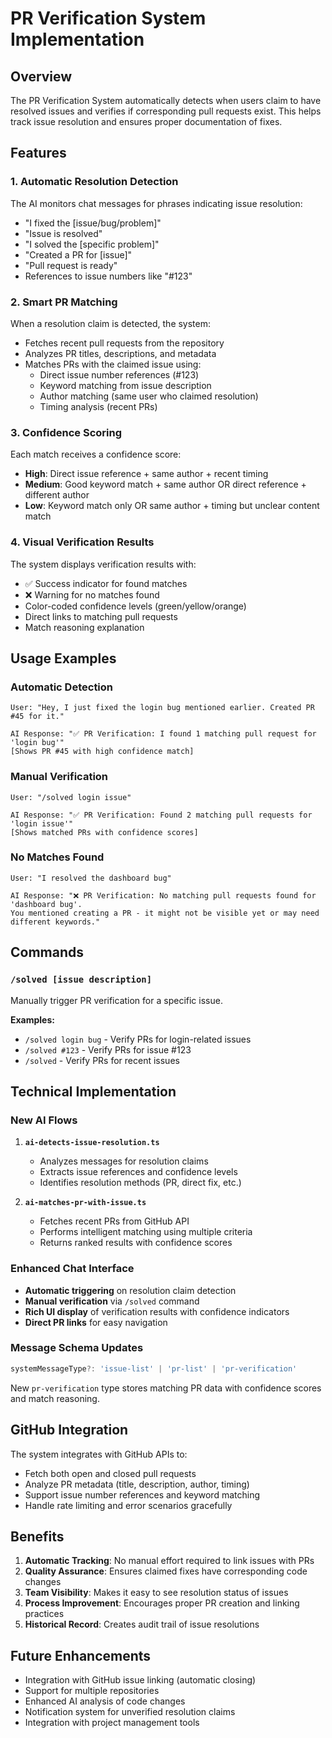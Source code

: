 # PR Verification System Implementation

## Overview

The PR Verification System automatically detects when users claim to have resolved issues and verifies if corresponding pull requests exist. This helps track issue resolution and ensures proper documentation of fixes.

## Features

### 1. **Automatic Resolution Detection**
The AI monitors chat messages for phrases indicating issue resolution:
- "I fixed the [issue/bug/problem]"
- "Issue is resolved"  
- "I solved the [specific problem]"
- "Created a PR for [issue]"
- "Pull request is ready"
- References to issue numbers like "#123"

### 2. **Smart PR Matching**
When a resolution claim is detected, the system:
- Fetches recent pull requests from the repository
- Analyzes PR titles, descriptions, and metadata
- Matches PRs with the claimed issue using:
  - Direct issue number references (#123)
  - Keyword matching from issue description
  - Author matching (same user who claimed resolution)
  - Timing analysis (recent PRs)

### 3. **Confidence Scoring**
Each match receives a confidence score:
- **High**: Direct issue reference + same author + recent timing
- **Medium**: Good keyword match + same author OR direct reference + different author
- **Low**: Keyword match only OR same author + timing but unclear content match

### 4. **Visual Verification Results**
The system displays verification results with:
- ✅ Success indicator for found matches
- ❌ Warning for no matches found
- Color-coded confidence levels (green/yellow/orange)
- Direct links to matching pull requests
- Match reasoning explanation

## Usage Examples

### Automatic Detection
```
User: "Hey, I just fixed the login bug mentioned earlier. Created PR #45 for it."

AI Response: "✅ PR Verification: I found 1 matching pull request for 'login bug'"
[Shows PR #45 with high confidence match]
```

### Manual Verification
```
User: "/solved login issue"

AI Response: "✅ PR Verification: Found 2 matching pull requests for 'login issue'"
[Shows matched PRs with confidence scores]
```

### No Matches Found
```
User: "I resolved the dashboard bug"

AI Response: "❌ PR Verification: No matching pull requests found for 'dashboard bug'. 
You mentioned creating a PR - it might not be visible yet or may need different keywords."
```

## Commands

### `/solved [issue description]`
Manually trigger PR verification for a specific issue.

**Examples:**
- `/solved login bug` - Verify PRs for login-related issues
- `/solved #123` - Verify PRs for issue #123  
- `/solved` - Verify PRs for recent issues

## Technical Implementation

### New AI Flows

1. **`ai-detects-issue-resolution.ts`**
   - Analyzes messages for resolution claims
   - Extracts issue references and confidence levels
   - Identifies resolution methods (PR, direct fix, etc.)

2. **`ai-matches-pr-with-issue.ts`**
   - Fetches recent PRs from GitHub API
   - Performs intelligent matching using multiple criteria
   - Returns ranked results with confidence scores

### Enhanced Chat Interface

- **Automatic triggering** on resolution claim detection
- **Manual verification** via `/solved` command
- **Rich UI display** of verification results with confidence indicators
- **Direct PR links** for easy navigation

### Message Schema Updates

```typescript
systemMessageType?: 'issue-list' | 'pr-list' | 'pr-verification'
```

New `pr-verification` type stores matching PR data with confidence scores and match reasoning.

## GitHub Integration

The system integrates with GitHub APIs to:
- Fetch both open and closed pull requests
- Analyze PR metadata (title, description, author, timing)
- Support issue number references and keyword matching
- Handle rate limiting and error scenarios gracefully

## Benefits

1. **Automatic Tracking**: No manual effort required to link issues with PRs
2. **Quality Assurance**: Ensures claimed fixes have corresponding code changes  
3. **Team Visibility**: Makes it easy to see resolution status of issues
4. **Process Improvement**: Encourages proper PR creation and linking practices
5. **Historical Record**: Creates audit trail of issue resolutions

## Future Enhancements

- Integration with GitHub issue linking (automatic closing)
- Support for multiple repositories  
- Enhanced AI analysis of code changes
- Notification system for unverified resolution claims
- Integration with project management tools